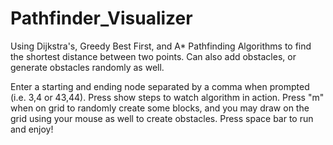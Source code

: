 # Pathfinder_Visualizer
Using Dijkstra's, Greedy Best First, and A* Pathfinding Algorithms to find the shortest distance between two points. Can also add obstacles, or generate obstacles randomly as well.

Enter a starting and ending node separated by a comma when prompted (i.e. 3,4 or 43,44). Press show steps to watch algorithm in action. Press "m" when on grid to randomly create 
some blocks, and you may draw on the grid using your mouse as well to create obstacles. Press space bar to run and enjoy!

